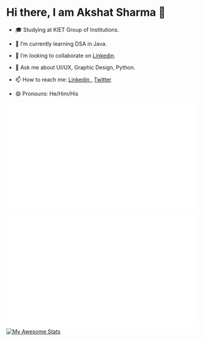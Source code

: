 # Hi there, I am Akshat Sharma 👋

<!--
**akshatcoder-hash/akshatcoder-hash** is a ✨ _special_ ✨ repository because its `README.md` (this file) appears on your GitHub profile. 

Here are some ideas to get you started:-->
- 🎓 Studying at KIET Group of Institutions.
<!-- 🔭 I’m currently working on... -->
- 🌱 I’m currently learning DSA in Java.

- 👯 I’m looking to collaborate on [Linkedin](https://www.linkedin.com/in/akshatcoder/).
<!-- 🤔 I’m looking for help with ... -->
- 💬 Ask me about UI/UX, Graphic Design, Python. 
- 📫 How to reach me: 
 [Linkedin  ](https://www.linkedin.com/in/akshatcoder/),	 [Twitter ](https://twitter.com/akshatcoderhash)


- 😄 Pronouns: He/Him/His
 <!-- ⚡ Fun fact: I -->
 




![](https://github.com/akshatcoder-hash/github-stats/blob/master/generated/overview.svg)
![](https://github.com/akshatcoder-hash/github-stats/blob/master/generated/languages.svg)
[![My Awesome Stats](https://awesome-github-stats.azurewebsites.net/user-stats/akshatcoder-hash?cardType=github&theme=ayu-mirage)](https://git.io/awesome-stats-card)

